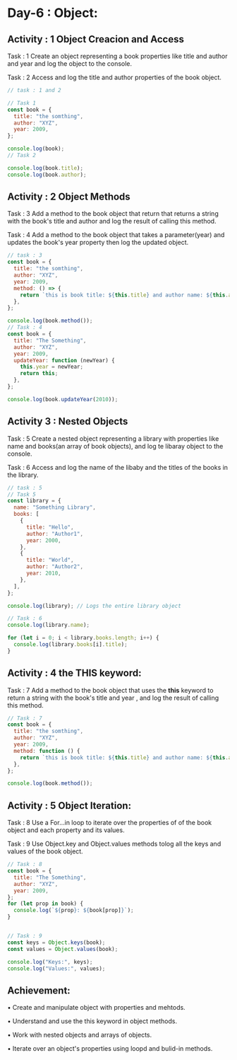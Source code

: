 # Day-6 : Object:

## Activity : 1 Object Creacion and Access

Task : 1 Create an object representing a book properties like title and author and year and log the object to the console.

Task : 2 Access and log the title and author properties of the book object.

```javascript
// task : 1 and 2

// Task 1
const book = {
  title: "the somthing",
  author: "XYZ",
  year: 2009,
};

console.log(book);
// Task 2

console.log(book.title);
console.log(book.author);
```

## Activity : 2 Object Methods

Task : 3 Add a method to the book object that return that returns a string with the book's title and author and log the result of calling this method.

Task : 4 Add a method to the book object that takes a parameter(year) and updates the book's year property then log the updated object.

```javascript
// task : 3
const book = {
  title: "the somthing",
  author: "XYZ",
  year: 2009,
  method: () => {
    return `this is book title: ${this.title} and author name: ${this.author}`;
  },
};

console.log(book.method());
// Task : 4
const book = {
  title: "The Something",
  author: "XYZ",
  year: 2009,
  updateYear: function (newYear) {
    this.year = newYear;
    return this;
  },
};

console.log(book.updateYear(2010));
```

## Activity 3 : Nested Objects

Task : 5 Create a nested object representing a library with properties like name and books(an array of book objects), and log te libaray object to the console.

Task : 6 Access and log the name of the libaby and the titles of the books in the library.

```javascript
// task : 5
// Task 5
const library = {
  name: "Something Library",
  books: [
    {
      title: "Hello",
      author: "Author1",
      year: 2000,
    },
    {
      title: "World",
      author: "Author2",
      year: 2010,
    },
  ],
};

console.log(library); // Logs the entire library object

// Task : 6
console.log(library.name);

for (let i = 0; i < library.books.length; i++) {
  console.log(library.books[i].title);
}
```

## Activity : 4 the THIS keyword:

Task : 7 Add a method to the book object that uses the **this** keyword to return a string with the book's title and year , and log the result of calling this method.

```javascript
// Task : 7
const book = {
  title: "the somthing",
  author: "XYZ",
  year: 2009,
  method: function () {
    return `this is book title: ${this.title} and author name: ${this.author}`;
  },
};

console.log(book.method());
```

## Activity : 5 Object Iteration:

Task : 8 Use a For...in loop to iterate over the properties of of the book object and each property and its values.

Task : 9 Use Object.key and Object.values methods tolog all the keys and values of the book object.

```javascript
// Task : 8
const book = {
  title: "The Something",
  author: "XYZ",
  year: 2009,
};
for (let prop in book) {
  console.log(`${prop}: ${book[prop]}`);
}


// Task : 9
const keys = Object.keys(book);
const values = Object.values(book);

console.log("Keys:", keys);
console.log("Values:", values);

```

## Achievement:

• Create and manipulate object with properties and mehtods.

• Understand and use the this keyword in object methods.

• Work with nested objects and arrays of objects.

• Iterate over an object's properties using loopd and bulid-in methods.
